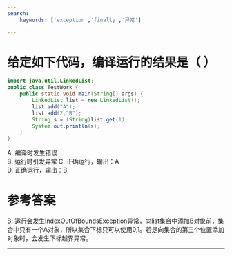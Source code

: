 ```yaml
---
search:
    keywords: ['exception','finally','异常']

---
```


# 给定如下代码，编译运行的结果是（ ）

```java
import java.util.LinkedList;
public class TestWork {	
	public static void main(String[] args) {
		LinkedList list = new LinkedList();
		list.add("A");
		list.add(2,"B");
		String s = (String)list.get(1);
		System.out.println(s);
	}
}
```
A. 编译时发生错误      
B. 运行时引发异常
C. 正确运行，输出：A   
D. 正确运行，输出：B

# 参考答案

B;
运行会发生IndexOutOfBoundsException异常，向list集合中添加B对象前，集合中只有一个A对象，所以集合下标只可以使用0,1。若是向集合的第三个位置添加对象时，会发生下标越界异常。

---


